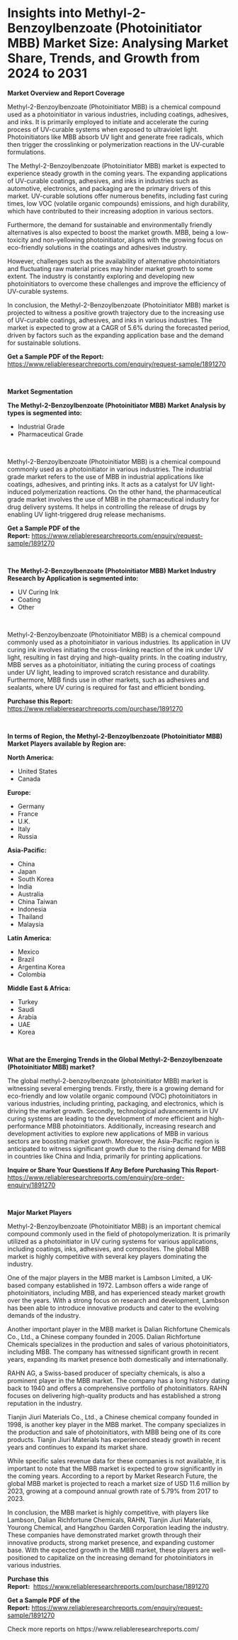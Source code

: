 <p><h1>Insights into Methyl-2-Benzoylbenzoate (Photoinitiator MBB) Market Size: Analysing Market Share, Trends, and Growth from 2024 to 2031</h1></p><p><strong>Market Overview and Report Coverage</strong></p>
<p><p>Methyl-2-Benzoylbenzoate (Photoinitiator MBB) is a chemical compound used as a photoinitiator in various industries, including coatings, adhesives, and inks. It is primarily employed to initiate and accelerate the curing process of UV-curable systems when exposed to ultraviolet light. Photoinitiators like MBB absorb UV light and generate free radicals, which then trigger the crosslinking or polymerization reactions in the UV-curable formulations.</p><p>The Methyl-2-Benzoylbenzoate (Photoinitiator MBB) market is expected to experience steady growth in the coming years. The expanding applications of UV-curable coatings, adhesives, and inks in industries such as automotive, electronics, and packaging are the primary drivers of this market. UV-curable solutions offer numerous benefits, including fast curing times, low VOC (volatile organic compounds) emissions, and high durability, which have contributed to their increasing adoption in various sectors.</p><p>Furthermore, the demand for sustainable and environmentally friendly alternatives is also expected to boost the market growth. MBB, being a low-toxicity and non-yellowing photoinitiator, aligns with the growing focus on eco-friendly solutions in the coatings and adhesives industry.</p><p>However, challenges such as the availability of alternative photoinitiators and fluctuating raw material prices may hinder market growth to some extent. The industry is constantly exploring and developing new photoinitiators to overcome these challenges and improve the efficiency of UV-curable systems.</p><p>In conclusion, the Methyl-2-Benzoylbenzoate (Photoinitiator MBB) market is projected to witness a positive growth trajectory due to the increasing use of UV-curable coatings, adhesives, and inks in various industries. The market is expected to grow at a CAGR of 5.6% during the forecasted period, driven by factors such as the expanding application base and the demand for sustainable solutions.</p></p>
<p><strong>Get a Sample PDF of the Report:</strong> <a href="https://www.reliableresearchreports.com/enquiry/request-sample/1891270">https://www.reliableresearchreports.com/enquiry/request-sample/1891270</a></p>
<p>&nbsp;</p>
<p><strong>Market Segmentation</strong></p>
<p><strong>The Methyl-2-Benzoylbenzoate (Photoinitiator MBB) Market Analysis by types is segmented into:</strong></p>
<p><ul><li>Industrial Grade</li><li>Pharmaceutical Grade</li></ul></p>
<p>&nbsp;</p>
<p><p>Methyl-2-Benzoylbenzoate (Photoinitiator MBB) is a chemical compound commonly used as a photoinitiator in various industries. The industrial grade market refers to the use of MBB in industrial applications like coatings, adhesives, and printing inks. It acts as a catalyst for UV light-induced polymerization reactions. On the other hand, the pharmaceutical grade market involves the use of MBB in the pharmaceutical industry for drug delivery systems. It helps in controlling the release of drugs by enabling UV light-triggered drug release mechanisms.</p></p>
<p><strong>Get a Sample PDF of the Report:</strong>&nbsp;<a href="https://www.reliableresearchreports.com/enquiry/request-sample/1891270">https://www.reliableresearchreports.com/enquiry/request-sample/1891270</a></p>
<p>&nbsp;</p>
<p><strong>The Methyl-2-Benzoylbenzoate (Photoinitiator MBB) Market Industry Research by Application is segmented into:</strong></p>
<p><ul><li>UV Curing Ink</li><li>Coating</li><li>Other</li></ul></p>
<p>&nbsp;</p>
<p><p>Methyl-2-Benzoylbenzoate (Photoinitiator MBB) is a chemical compound commonly used as a photoinitiator in various industries. Its application in UV curing ink involves initiating the cross-linking reaction of the ink under UV light, resulting in fast drying and high-quality prints. In the coating industry, MBB serves as a photoinitiator, initiating the curing process of coatings under UV light, leading to improved scratch resistance and durability. Furthermore, MBB finds use in other markets, such as adhesives and sealants, where UV curing is required for fast and efficient bonding.</p></p>
<p><strong>Purchase this Report:</strong>&nbsp; <a href="https://www.reliableresearchreports.com/purchase/1891270">https://www.reliableresearchreports.com/purchase/1891270</a></p>
<p>&nbsp;</p>
<p><strong>In terms of Region, the Methyl-2-Benzoylbenzoate (Photoinitiator MBB) Market Players available by Region are:</strong></p>
<p>
    <p> <strong> North America: </strong>
        <ul>
            <li>United States</li>
            <li>Canada</li>
        </ul>
        </p> 
    <p> <strong> Europe: </strong>
        <ul>
            <li>Germany</li>
            <li>France</li>
            <li>U.K.</li>
            <li>Italy</li>
            <li>Russia</li>
        </ul>
        </p> 
    <p> <strong> Asia-Pacific: </strong>
        <ul>
            <li>China</li>
            <li>Japan</li>
            <li>South Korea</li>
            <li>India</li>
            <li>Australia</li>
            <li>China Taiwan</li>
            <li>Indonesia</li>
            <li>Thailand</li>
            <li>Malaysia</li>
        </ul>
        </p> 
    <p> <strong> Latin America: </strong>
        <ul>
            <li>Mexico</li>
            <li>Brazil</li>
            <li>Argentina Korea</li>
            <li>Colombia</li>
        </ul>
        </p> 
    <p> <strong> Middle East & Africa: </strong>
        <ul>
            <li>Turkey</li>
            <li>Saudi</li>
            <li>Arabia</li>
            <li>UAE</li>
            <li>Korea</li>
        </ul>
    </p>
    </p>
<p>&nbsp;</p>
<p><strong>What are the Emerging Trends in the Global Methyl-2-Benzoylbenzoate (Photoinitiator MBB) market?</strong></p>
<p><p>The global methyl-2-benzoylbenzoate (photoinitiator MBB) market is witnessing several emerging trends. Firstly, there is a growing demand for eco-friendly and low volatile organic compound (VOC) photoinitiators in various industries, including printing, packaging, and electronics, which is driving the market growth. Secondly, technological advancements in UV curing systems are leading to the development of more efficient and high-performance MBB photoinitiators. Additionally, increasing research and development activities to explore new applications of MBB in various sectors are boosting market growth. Moreover, the Asia-Pacific region is anticipated to witness significant growth due to the rising demand for MBB in countries like China and India, primarily for printing applications.</p></p>
<p><strong>Inquire or Share Your Questions If Any Before Purchasing This Report</strong>- <a href="https://www.reliableresearchreports.com/enquiry/pre-order-enquiry/1891270">https://www.reliableresearchreports.com/enquiry/pre-order-enquiry/1891270</a></p>
<p>&nbsp;</p>
<p><strong>Major Market Players</strong></p>
<p><p>Methyl-2-Benzoylbenzoate (Photoinitiator MBB) is an important chemical compound commonly used in the field of photopolymerization. It is primarily utilized as a photoinitiator in UV curing systems for various applications, including coatings, inks, adhesives, and composites. The global MBB market is highly competitive with several key players dominating the industry.</p><p>One of the major players in the MBB market is Lambson Limited, a UK-based company established in 1972. Lambson offers a wide range of photoinitiators, including MBB, and has experienced steady market growth over the years. With a strong focus on research and development, Lambson has been able to introduce innovative products and cater to the evolving demands of the industry.</p><p>Another important player in the MBB market is Dalian Richfortune Chemicals Co., Ltd., a Chinese company founded in 2005. Dalian Richfortune Chemicals specializes in the production and sales of various photoinitiators, including MBB. The company has witnessed significant growth in recent years, expanding its market presence both domestically and internationally.</p><p>RAHN AG, a Swiss-based producer of specialty chemicals, is also a prominent player in the MBB market. The company has a long history dating back to 1940 and offers a comprehensive portfolio of photoinitiators. RAHN focuses on delivering high-quality products and has established a strong reputation in the industry.</p><p>Tianjin Jiuri Materials Co., Ltd., a Chinese chemical company founded in 1998, is another key player in the MBB market. The company specializes in the production and sale of photoinitiators, with MBB being one of its core products. Tianjin Jiuri Materials has experienced steady growth in recent years and continues to expand its market share.</p><p>While specific sales revenue data for these companies is not available, it is important to note that the MBB market is expected to grow significantly in the coming years. According to a report by Market Research Future, the global MBB market is projected to reach a market size of USD 11.6 million by 2023, growing at a compound annual growth rate of 5.79% from 2017 to 2023.</p><p>In conclusion, the MBB market is highly competitive, with players like Lambson, Dalian Richfortune Chemicals, RAHN, Tianjin Jiuri Materials, Yourong Chemical, and Hangzhou Garden Corporation leading the industry. These companies have demonstrated market growth through their innovative products, strong market presence, and expanding customer base. With the expected growth in the MBB market, these players are well-positioned to capitalize on the increasing demand for photoinitiators in various industries.</p></p>
<p><strong>Purchase this Report:</strong>&nbsp;&nbsp;<a href="https://www.reliableresearchreports.com/purchase/1891270">https://www.reliableresearchreports.com/purchase/1891270</a></p>
<p></p>
<p><strong>Get a Sample PDF of the Report:</strong>&nbsp;<a href="https://www.reliableresearchreports.com/enquiry/request-sample/1891270">https://www.reliableresearchreports.com/enquiry/request-sample/1891270</a></p>
<p>Check more reports on https://www.reliableresearchreports.com/</p>